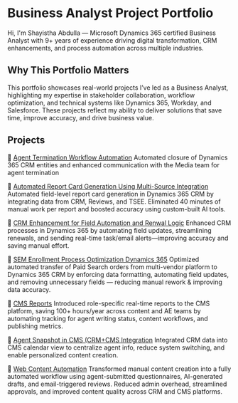 # Business Analyst Project Portfolio

Hi, I'm Shayistha Abdulla — Microsoft Dynamics 365 certified Business Analyst with 9+ years of experience driving digital transformation, CRM enhancements, and process automation across multiple industries.

## Why This Portfolio Matters

This portfolio showcases real-world projects I’ve led as a Business Analyst, highlighting my expertise in stakeholder collaboration, workflow optimization, and technical systems like Dynamics 365, Workday, and Salesforce. These projects reflect my ability to deliver solutions that save time, improve accuracy, and drive business value.

## Projects

📌 [Agent Termination Workflow Automation](https://github.com/shayisthaabdulla/crm_agent_termination_workflow)
  Automated closure of Dynamics 365 CRM entities and enhanced communication with the Media team for agent termination
  
📌 [Automated Report Card Generation Using Multi-Source Integration](https://github.com/shayisthaabdulla/CRM_Automated_Report_Card_Generation) 
  Automated field-level report card generation in Dynamics 365 CRM by integrating data from CRM, Reviews, and TSEE. Eliminated 40 minutes of manual work per report and boosted accuracy using custom-built AI tools.  

📌 [CRM Enhancement for Field Automation and Renwal Logic](https://github.com/shayisthaabdulla/CRM_Enhancement_Field_Automation) 
  Enhanced CRM processes in Dynamics 365 by automating field updates, streamlining renewals, and sending real-time task/email alerts—improving accuracy and saving manual effort.

📌 [SEM Enrollment Process Optimization Dynamics 365](README.md)
  Optimized automated transfer of Paid Search orders from multi-vendor platform to Dynamics 365 CRM by enforcing data formatting, automating field updates, and removing unnecessary fields — reducing manual rework & improving   data accuracy.

 📌 [CMS Reports](README.md)
  Introduced role-specific real-time reports to the CMS platform, saving 100+ hours/year across content and AE teams by automating tracking for agent writing status, content workflows, and publishing metrics.

📌 [Agent Snapshot in CMS (CRM+CMS Integration](README.md)
  Integrated CRM data into CMS calendar view to centralize agent info, reduce system switching, and enable personalized content creation.

📌 [Web Content Automation](README.md)
  Transformed manual content creation into a fully automated workflow using agent-submitted questionnaires, AI-generated drafts, and email-triggered reviews. Reduced admin overhead, streamlined approvals, and improved       content quality across CRM and CMS platforms.


